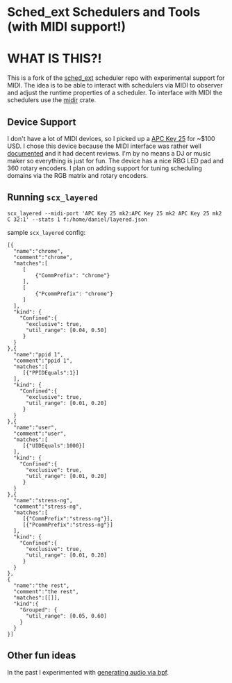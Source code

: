 # Sched_ext Schedulers and Tools (with MIDI support!)

# WHAT IS THIS?!
This is a fork of the [sched_ext](https://github.com/sched-ext/scx) scheduler
repo with experimental support for MIDI. The idea is to be able to interact
with schedulers via MIDI to observer and adjust the runtime properties of a
scheduler. To interface with MIDI the schedulers use the [midir](https://github.com/Boddlnagg/midir/tree/master) crate.


## Device Support
I don't have a lot of MIDI devices, so I picked up a [APC Key 25](https://www.akaipro.com/apc-key-25-mkii) 
for ~$100 USD. I chose this device because the MIDI interface was rather well
[documented](https://cdn.inmusicbrands.com/akai/attachments/APC%20Key%2025%20mk2%20-%20Communication%20Protocol%20-%20v1.1.pdf)
and it had decent reviews. I'm by no means a DJ or music maker so everything is
just for fun. The device has a nice RBG LED pad and 360 rotary encoders. I plan
on adding support for tuning scheduling domains via the RGB matrix and rotary
encoders.


## Running `scx_layered`

```
scx_layered --midi-port 'APC Key 25 mk2:APC Key 25 mk2 APC Key 25 mk2 C 32:1' --stats 1 f:/home/daniel/layered.json
```
sample `scx_layered` config:
```
[{
  "name":"chrome",
  "comment":"chrome",
  "matches":[
     [
	     {"CommPrefix": "chrome"}
     ],
     [
	     {"PcommPrefix": "chrome"}
     ]
  ],
  "kind": {
    "Confined":{
      "exclusive": true,
      "util_range": [0.04, 0.50]
     }
  }
},{
  "name":"ppid 1",
  "comment":"ppid 1",
  "matches":[
     [{"PPIDEquals":1}]
  ],
  "kind": {
    "Confined":{
      "exclusive": true,
      "util_range": [0.01, 0.20]
     }
  }
},{
  "name":"user",
  "comment":"user",
  "matches":[
     [{"UIDEquals":1000}]
  ],
  "kind": {
    "Confined":{
      "exclusive": true,
      "util_range": [0.01, 0.20]
     }
  }
},{
  "name":"stress-ng",
  "comment":"stress-ng",
  "matches":[
     [{"CommPrefix":"stress-ng"}],
     [{"PcommPrefix":"stress-ng"}]
  ],
  "kind": {
    "Confined":{
      "exclusive": true,
      "util_range": [0.01, 0.20]
     }
  }
},
{
  "name":"the rest",
  "comment":"the rest",
  "matches":[[]],
  "kind":{
    "Grouped": {
      "util_range": [0.05, 0.60]
    }
  }
}]
```

## Other fun ideas
In the past I experimented with [generating audio via bpf](https://github.com/hodgesds/bpftune). 
